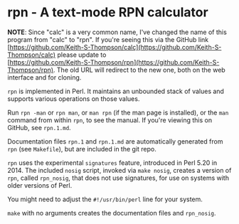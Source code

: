 # rpn - A text-mode RPN calculator

**NOTE**: Since "calc" is a very common name, I've changed the name
of this program from "calc" to "rpn".  If you're seeing this via the
GitHub link
[https://github.com/Keith-S-Thompson/calc](https://github.com/Keith-S-Thompson/calc)
please update to  
[https://github.com/Keith-S-Thompson/rpn](https://github.com/Keith-S-Thompson/rpn).
The old URL will redirect to the new one, both on the web interface
and for cloning.

`rpn` is implemented in Perl.  It maintains an unbounded stack of
values and supports various operations on those values.

Run `rpn -man` or `rpn man`, or `man rpn` (if the man page is
installed), or the `man` command from within `rpn`, to see the manual.
If you're viewing this on GitHub, see `rpn.1.md`.

Documentation files `rpn.1` and `rpn.1.md` are automatically
generated from `rpn` (see `Makefile`), but are included in the
git repo.

`rpn` uses the experimental `signatures` feature, introduced in
Perl 5.20 in 2014.  The included `nosig` script, invoked via `make nosig`,
creates a version of `rpn`, called `rpn_nosig`, that does not use
signatures, for use on systems with older versions of Perl.

You might need to adjust the `#!/usr/bin/perl` line for your system.

`make` with no arguments creates the documentation files and
`rpn_nosig`.
